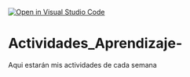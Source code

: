 [![Open in Visual Studio Code](https://classroom.github.com/assets/open-in-vscode-c66648af7eb3fe8bc4f294546bfd86ef473780cde1dea487d3c4ff354943c9ae.svg)](https://classroom.github.com/online_ide?assignment_repo_id=8462337&assignment_repo_type=AssignmentRepo)
# Actividades_Aprendizaje-
Aqui estarán mis actividades de cada semana
